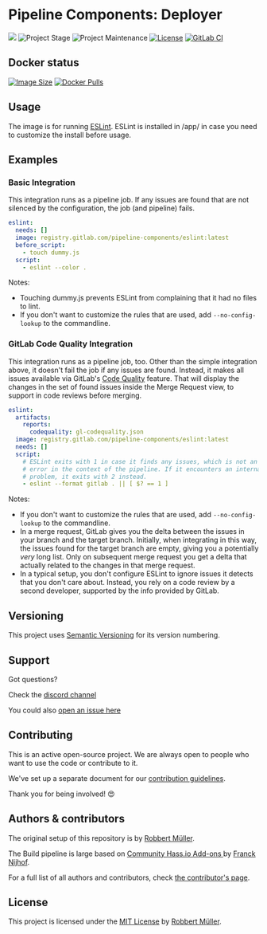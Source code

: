 # Pipeline Components: Deployer

[![][gitlab-repo-shield]][repository]
![Project Stage][project-stage-shield]
![Project Maintenance][maintenance-shield]
[![License][license-shield]](LICENSE)
[![GitLab CI][gitlabci-shield]][gitlabci]

## Docker status

[![Image Size][size-shield]][dockerhub]
[![Docker Pulls][pulls-shield]][dockerhub]

## Usage

The image is for running [ESLint][eslint]. ESLint is installed in /app/ in case you need to customize the install before usage.

## Examples

### Basic Integration

This integration runs as a pipeline job. If any issues are found that are not
silenced by the configuration, the job (and pipeline) fails.

```yaml
eslint:
  needs: []
  image: registry.gitlab.com/pipeline-components/eslint:latest
  before_script:
    - touch dummy.js
  script:
    - eslint --color .
```

Notes:

* Touching dummy.js prevents ESLint from complaining that it had no files
  to lint.
* If you don't want to customize the rules that are used, add
  `--no-config-lookup` to the commandline.

### GitLab Code Quality Integration

This integration runs as a pipeline job, too. Other than the simple
integration above, it doesn't fail the job if any issues are found.
Instead, it makes all issues available via GitLab's
[Code Quality][gitlab-code-quality]
feature. That will display the changes in the set of found issues inside
the Merge Request view, to support in code reviews before merging.

```yaml
eslint:
  artifacts:
    reports:
      codequality: gl-codequality.json
  image: registry.gitlab.com/pipeline-components/eslint:latest
  needs: []
  script:
    # ESLint exits with 1 in case it finds any issues, which is not an
    # error in the context of the pipeline. If it encounters an internal
    # problem, it exits with 2 instead.
    - eslint --format gitlab . || [ $? == 1 ]
```

Notes:

* If you don't want to customize the rules that are used, add
  `--no-config-lookup` to the commandline.
* In a merge request, GitLab gives you the delta between the issues in
  your branch and the target branch. Initially, when integrating in this
  way, the issues found for the target branch are empty, giving you a
  potentially _very_ long list. Only on subsequent merge request you get
  a delta that actually related to the changes in that merge request.
* In a typical setup, you don't configure ESLint to ignore issues it
  detects that you don't care about. Instead, you rely on a code review
  by a second developer, supported by the info provided by GitLab.

## Versioning

This project uses [Semantic Versioning][semver] for its version numbering.

## Support

Got questions?

Check the [discord channel][discord]

You could also [open an issue here][issue]

## Contributing

This is an active open-source project. We are always open to people who want to
use the code or contribute to it.

We've set up a separate document for our [contribution guidelines][contributing-link].

Thank you for being involved! 😍

## Authors & contributors

The original setup of this repository is by [Robbert Müller][mjrider].

The Build pipeline is large based on [Community Hass.io Add-ons
][hassio-addons] by [Franck Nijhof][frenck].

For a full list of all authors and contributors,
check [the contributor's page][contributors].

## License

This project is licensed under the [MIT License](./LICENSE) by [Robbert Müller][mjrider].

[contributing-link]: https://pipeline-components.dev/contributing/
[contributors]: https://gitlab.com/pipeline-components/eslint/-/graphs/main
[discord]: https://discord.gg/vhxWFfP
[dockerhub]: https://hub.docker.com/r/pipelinecomponents/eslint
[frenck]: https://github.com/frenck
[gitlab-repo-shield]: https://img.shields.io/badge/Source-Gitlab-orange.svg?logo=gitlab
[gitlabci-shield]: https://img.shields.io/gitlab/pipeline/pipeline-components/eslint.svg
[gitlabci]: https://gitlab.com/pipeline-components/eslint/-/commits/main
[hassio-addons]: https://github.com/hassio-addons
[issue]: https://gitlab.com/pipeline-components/eslint/issues
[license-shield]: https://img.shields.io/badge/License-MIT-green.svg
[maintenance-shield]: https://img.shields.io/maintenance/yes/2025.svg
[mjrider]: https://gitlab.com/mjrider
[project-stage-shield]: https://img.shields.io/badge/project%20stage-production%20ready-brightgreen.svg
[pulls-shield]: https://img.shields.io/docker/pulls/pipelinecomponents/eslint.svg?logo=docker
[repository]: https://gitlab.com/pipeline-components/eslint
[semver]: http://semver.org/spec/v2.0.0.html
[size-shield]: https://img.shields.io/docker/image-size/pipelinecomponents/eslint.svg?logo=docker

[eslint]: https://eslint.org/
[gitlab-code-quality]: https://docs.gitlab.com/ee/ci/testing/code_quality.html
